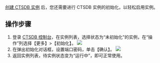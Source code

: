 [创建 CTSDB 实例](https://intl.cloud.tencent.com/document/product/1100/40933) 后，您还需要进行 CTSDB 实例的初始化，以轻松启用实例。


## 操作步骤
1. 登录 [CTSDB 控制台](https://console.cloud.tencent.com/ctsdb)，在实例列表，选择状态为“未初始化”的实例，在“操作”列选择【更多】>【初始化】。
![](https://main.qcloudimg.com/raw/fd300db74a2aa791fcb5186f102980da.png)
2. 在弹出初始化对话框，设置端口密码，单击【确认】。
![](https://main.qcloudimg.com/raw/8d612332005e1ba0c8b896f6b3f4c465.png)
3. 返回实例列表，待实例状态变为“运行中”，即可正常使用。
